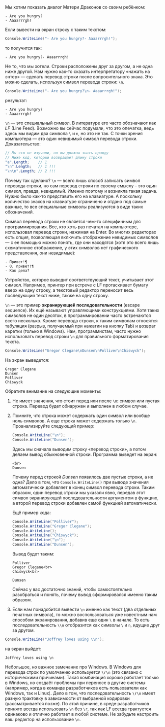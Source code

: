 
Мы хотим показать диалог Матери Драконов со своим ребёнком:

```
- Are you hungry?
- Aaaarrrgh!
```

Если вывести на экран строку с таким текстом:

```cs
Console.WriteLine("- Are you hungry?- Aaaarrrgh!");
```

то получится так:

```text
- Are you hungry?- Aaaarrrgh!
```

Не то, что мы хотели. Строки расположены друг за другом, а не одна ниже другой. Нам нужно как-то сказать интерпретатору «нажать на энтер» — сделать перевод строки после вопросительного знака. Это можно сделать, используя символ перевода строки: `\n`.

```cs
Console.WriteLine("- Are you hungry?\n- Aaaarrrgh!");
```

результат:

```text
- Are you hungry?
- Aaaarrrgh!
```

`\n` — это специальный символ. В литературе его часто обозначают как *LF* (Line Feed). Возможно вы сейчас подумали, что это опечатка, ведь здесь мы видим два символа `\` и `n`, но это не так. С точки зрения компьютера — это один невидимый символ перевода строки. Доказательство:

```cs
// Мы это не изучали, но вы должны знать правду
// Ниже код, который возвращает длину строки
"a".Length;    // 1
"\n".Length;   // 1 !!!
"\n\n".Length; // 2 !!!
```

Почему так сделано? `\n` — всего лишь способ записать символ перевода строки, но сам перевод строки по своему смыслу – это один символ, правда, невидимый. Именно поэтому и возникла такая задача. Нужно было как-то представить его на клавиатуре. А поскольку количество знаков на клавиатуре ограничено и отдано под самые важные, то все специальные символы реализуются в виде таких обозначений.

Символ перевода строки не является чем-то специфичным для программирования. Все, кто хоть раз печатал на компьютере, использовал перевод строки, нажимая на Enter. Во многих редакторах есть опция, позволяющая включить отображение невидимых символов — с ее помощью можно понять, где они находятся (хотя это всего лишь схематичное отображение, у этих символов нет графического представления, они невидимые):

```text
- Привет!¶
- О, привет!¶
- Как дела?
```

Устройство, которое выводит соответствующий текст, учитывает этот символ. Например, принтер при встрече с LF протаскивает бумагу вверх на одну строку, а текстовый редактор переносит весь последующий текст ниже, также на одну строку.

`\n` — это пример **экранирующей последовательности** (escape sequence). Их ещё называют управляющими конструкциями. Хотя таких символов не один десяток, в программировании часто встречаются всего несколько. Кроме перевода строки, к таким символам относятся табуляция (разрыв, получаемый при нажатии на кнопку Tab) и возврат каретки (только в Windows). Нам, программистам, часто нужно использовать перевод строки `\n` для правильного форматирования текста.

```cs
Console.WriteLine("Gregor Clegane\nDunsen\nPolliver\nChiswyck");
```

На экран выведется:

```text
Gregor Clegane
Dunsen
Polliver
Chiswyck
```

Обратите внимание на следующие моменты:

1. Не имеет значения, что стоит перед или после `\n`: символ или пустая строка. Перевод будет обнаружен и выполнен в любом случае.

2. Помните, что строка может содержать один символ или вообще ноль символов. А еще строка может содержать только `\n`. Проанализируйте следующий пример:
    ```cs
    Console.WriteLine("\n");
    Console.WriteLine("Dunsen");
    ```

    Здесь мы сначала выводим строку «перевод строки», а потом делаем вывод обыкновенной строки. Программа выведет на экран:

    ```text
    <br>
    Dunsen
    ```

    Почему перед строкой *Dunsen* появилось две пустые строки, а не одна? Дело в том, что `Console.WriteLine()` при выводе значения автоматически добавляет в конец символ перевода строки. Таким образом, один перевод строки мы указали явно, передав этот символ экранирующей последовательности аргументом в функцию, а второй перевод строки добавлен самой функцией автоматически.

    Ещё пример кода:

    ```cs
    Console.WriteLine("Polliver");
    Console.WriteLine("Gregor Clegane");
    Console.WriteLine();
    Console.WriteLine("Chiswyck");
    Console.WriteLine("\n");
    Console.WriteLine("Dunsen");
    ```

    Вывод будет таким:

    ```text
    Polliver
    Gregor Clegane<br>
    Chiswyck<br>

    Dunsen
    ```

    Сейчас у вас достаточно знаний, чтобы самостоятельно разобраться и понять, почему вывод сформировался именно таким образом.

3. Если нам понадобится вывести `\n` именно как текст (два отдельных печатных символа), то можно воспользоваться уже известным нам способом экранирования, добавив еще один `\` в начале. То есть последовательность `\\n` отобразится как символы `\` и `n`, идущие друг за другом.

```cs
Console.WriteLine("Joffrey loves using \\n");
```

на экран выйдет:

```
Joffrey loves using \n
```

Небольшое, но важное замечание про Windows. В Windows для перевода строк по умолчанию используется `\r\n` (это связано с историческими причинами). Такая комбинация хорошо работает только в Windows, но создаёт проблемы при переносе в другие системы (например, когда в команде разработчиков есть пользователи как Windows, так и Linux). Дело в том, что последовательность `\r\n` имеет разную трактовку в зависимости от выбранной кодировки (рассматривается позже). По этой причине, в среде разработчиков принято всегда использовать `\n` без `\r`, так как LF всегда трактуется одинаково и отлично работает в любой системе. Не забудьте настроить ваш редактор на использование `\n`.
